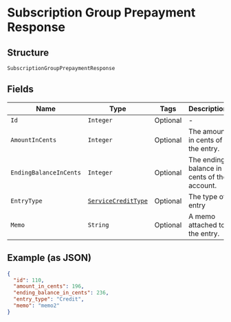 
# Subscription Group Prepayment Response

## Structure

`SubscriptionGroupPrepaymentResponse`

## Fields

| Name | Type | Tags | Description | Getter | Setter |
|  --- | --- | --- | --- | --- | --- |
| `Id` | `Integer` | Optional | - | Integer getId() | setId(Integer id) |
| `AmountInCents` | `Integer` | Optional | The amount in cents of the entry. | Integer getAmountInCents() | setAmountInCents(Integer amountInCents) |
| `EndingBalanceInCents` | `Integer` | Optional | The ending balance in cents of the account. | Integer getEndingBalanceInCents() | setEndingBalanceInCents(Integer endingBalanceInCents) |
| `EntryType` | [`ServiceCreditType`](../../doc/models/service-credit-type.md) | Optional | The type of entry | ServiceCreditType getEntryType() | setEntryType(ServiceCreditType entryType) |
| `Memo` | `String` | Optional | A memo attached to the entry. | String getMemo() | setMemo(String memo) |

## Example (as JSON)

```json
{
  "id": 110,
  "amount_in_cents": 196,
  "ending_balance_in_cents": 236,
  "entry_type": "Credit",
  "memo": "memo2"
}
```


